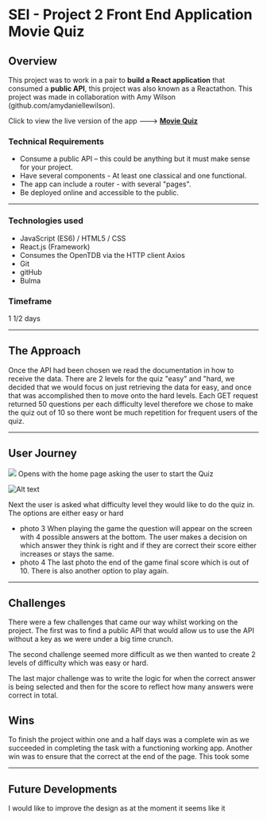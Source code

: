 # SEI - Project 2 Front End Application Movie Quiz
## Overview

This project was to work in a pair to **build a React application** that consumed a **public API**, this project was also known as a Reactathon. This project was made in collaboration with Amy Wilson (github.com/amydaniellewilson).

Click to view the live version of the app --->
**[Movie Quiz](https://moviequiz.herokuapp.com/)**

### Technical Requirements

* Consume a public API – this could be anything but it must make sense for your project.
* Have several components - At least one classical and one functional.
* The app can include a router - with several "pages".
* Be deployed online and accessible to the public.

---

### Technologies used

* JavaScript (ES6) / HTML5 / CSS
* React.js (Framework)
* Consumes the OpenTDB via the HTTP client Axios
* Git
* gitHub
* Bulma


### Timeframe

1 1/2 days

---

## The Approach

Once the API had been chosen we read the documentation in how to receive the data. There are 2 levels for the quiz "easy" and "hard, we decided that we would focus on just retrieving the data for easy, and once that was accomplished then to move onto the hard levels. Each GET request returned 50 questions per each difficulty level therefore we chose to make the quiz out of 10 so there wont be much repetition for frequent users of the quiz.

---

## User Journey

<img src="../../assets/screenshot1.png" />
Opens with the home page asking the user to start the Quiz

![Alt text]("screenshot1.png")

Next the user is asked what difficulty level they would like to do the quiz in. The options are either easy or hard
* photo 3
When playing the game the question will appear on the screen with 4 possible answers at the bottom. The user makes a decision on which answer they think is right and if they are correct their score either increases or stays the same.
* photo 4
The last photo the end of the game final score which is out of 10. There is also another option to play again.

---

## Challenges

There were a few challenges that came our way whilst working on the project. The first was to find a public API that would allow us to use the API without a key as we were under a big time crunch.

The second challenge seemed more difficult as we then wanted to create 2 levels of difficulty which was easy or hard.

The last major challenge was to write the logic for when the correct answer is being selected and then for the score to reflect how many answers were correct in total.


## Wins
To finish the project within one and a half days was a complete win as we succeeded in completing the task with a functioning working app. Another win was to ensure that the correct  at the end of the page. This took some

---

## Future Developments

I would like to improve the design as at the moment it seems like it
